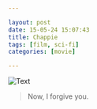 ```yaml
---

layout: post
date: 15-05-24 15:07:43
title: Chappie
tags: [film, sci-fi]
categories: [movie]

---
```


![Text]({{site.url}}/assets/blog_img/2015-05-24-chappie/Chappie.2015.1080p.WEB-DL.AAC2.0.H264-RARBG.mkv_20150524_150651.568.png) 

> Now, I forgive you.